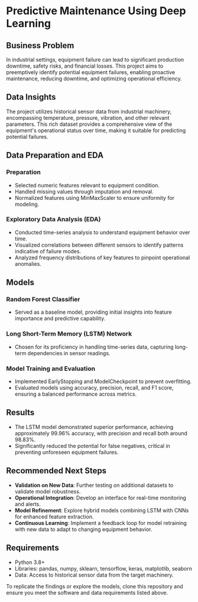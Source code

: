 # Predictive Maintenance Using Deep Learning

## Business Problem
In industrial settings, equipment failure can lead to significant production downtime, safety risks, and financial losses. This project aims to preemptively identify potential equipment failures, enabling proactive maintenance, reducing downtime, and optimizing operational efficiency.

## Data Insights
The project utilizes historical sensor data from industrial machinery, encompassing temperature, pressure, vibration, and other relevant parameters. This rich dataset provides a comprehensive view of the equipment's operational status over time, making it suitable for predicting potential failures.

## Data Preparation and EDA
### Preparation
- Selected numeric features relevant to equipment condition.
- Handled missing values through imputation and removal.
- Normalized features using MinMaxScaler to ensure uniformity for modeling.

### Exploratory Data Analysis (EDA)
- Conducted time-series analysis to understand equipment behavior over time.
- Visualized correlations between different sensors to identify patterns indicative of failure modes.
- Analyzed frequency distributions of key features to pinpoint operational anomalies.

## Models
### Random Forest Classifier
- Served as a baseline model, providing initial insights into feature importance and predictive capability.

### Long Short-Term Memory (LSTM) Network
- Chosen for its proficiency in handling time-series data, capturing long-term dependencies in sensor readings.

### Model Training and Evaluation
- Implemented EarlyStopping and ModelCheckpoint to prevent overfitting.
- Evaluated models using accuracy, precision, recall, and F1 score, ensuring a balanced performance across metrics.

## Results
- The LSTM model demonstrated superior performance, achieving approximately 99.96% accuracy, with precision and recall both around 98.83%.
- Significantly reduced the potential for false negatives, critical in preventing unforeseen equipment failures.

## Recommended Next Steps
- **Validation on New Data**: Further testing on additional datasets to validate model robustness.
- **Operational Integration**: Develop an interface for real-time monitoring and alerts.
- **Model Refinement**: Explore hybrid models combining LSTM with CNNs for enhanced feature extraction.
- **Continuous Learning**: Implement a feedback loop for model retraining with new data to adapt to changing equipment behavior.

## Requirements
- Python 3.8+
- Libraries: pandas, numpy, sklearn, tensorflow, keras, matplotlib, seaborn
- Data: Access to historical sensor data from the target machinery.

To replicate the findings or explore the models, clone this repository and ensure you meet the software and data requirements listed above.

